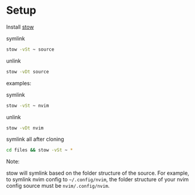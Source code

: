 # Setup

Install [stow](https://www.gnu.org/software/stow/)

symlink

```bash
stow -vSt ~ source
```

unlink

```bash
stow -vDt source
```

examples:

symlink

```bash
stow -vSt ~ nvim
```

unlink

```bash
stow -vDt nvim
```

symlink all after cloning

```bash
cd files && stow -vSt ~ *
```

Note:

stow will symlink based on the folder structure of the source. For example, to symlink nvim config to `~/.config/nvim`, the folder structure of your nvim config source must be `nvim/.config/nvim`.
